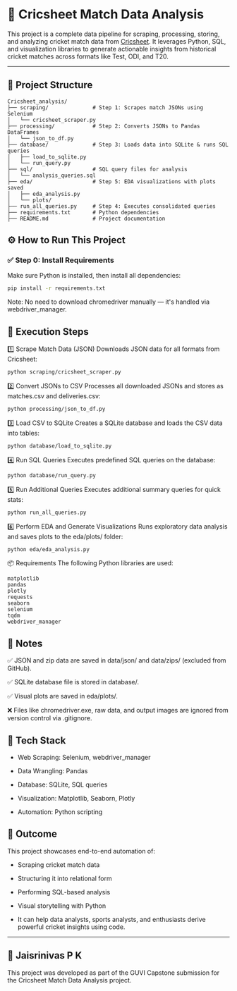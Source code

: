 # 🏏 Cricsheet Match Data Analysis

This project is a complete data pipeline for scraping, processing, storing, and analyzing cricket match data from [Cricsheet](https://cricsheet.org/matches/). It leverages Python, SQL, and visualization libraries to generate actionable insights from historical cricket matches across formats like Test, ODI, and T20.

---

## 📁 Project Structure

```text
Cricsheet_analysis/
├── scraping/              # Step 1: Scrapes match JSONs using Selenium
│   └── cricsheet_scraper.py
├── processing/            # Step 2: Converts JSONs to Pandas DataFrames
│   └── json_to_df.py
├── database/              # Step 3: Loads data into SQLite & runs SQL queries
│   ├── load_to_sqlite.py
│   └── run_query.py
├── sql/                   # SQL query files for analysis
│   └── analysis_queries.sql
├── eda/                   # Step 5: EDA visualizations with plots saved
│   ├── eda_analysis.py
│   └── plots/
├── run_all_queries.py     # Step 4: Executes consolidated queries
├── requirements.txt       # Python dependencies
├── README.md              # Project documentation
```


## ⚙️ How to Run This Project

### ✅ Step 0: Install Requirements

Make sure Python is installed, then install all dependencies:

```bash
pip install -r requirements.txt
```
Note: No need to download chromedriver manually — it's handled via webdriver_manager.

🔁 Execution Steps
---
1️⃣ Scrape Match Data (JSON)
Downloads JSON data for all formats from Cricsheet:

```bash
python scraping/cricsheet_scraper.py
```
2️⃣ Convert JSONs to CSV
Processes all downloaded JSONs and stores as matches.csv and deliveries.csv:

```bash
python processing/json_to_df.py
```
3️⃣ Load CSV to SQLite
Creates a SQLite database and loads the CSV data into tables:

```bash
python database/load_to_sqlite.py
```
4️⃣ Run SQL Queries
Executes predefined SQL queries on the database:

```bash
python database/run_query.py
```
5️⃣ Run Additional Queries
Executes additional summary queries for quick stats:

```bash
python run_all_queries.py
```
6️⃣ Perform EDA and Generate Visualizations
Runs exploratory data analysis and saves plots to the eda/plots/ folder:

```bash
python eda/eda_analysis.py
```
📦 Requirements
The following Python libraries are used:

```nginx
matplotlib
pandas
plotly
requests
seaborn
selenium
tqdm
webdriver_manager
```
📌 Notes
---
✅ JSON and zip data are saved in data/json/ and data/zips/ (excluded from GitHub).

✅ SQLite database file is stored in database/.

✅ Visual plots are saved in eda/plots/.

❌ Files like chromedriver.exe, raw data, and output images are ignored from version control via .gitignore.

🧰 Tech Stack
---
- Web Scraping: Selenium, webdriver_manager

- Data Wrangling: Pandas

- Database: SQLite, SQL queries

- Visualization: Matplotlib, Seaborn, Plotly

- Automation: Python scripting

🧠 Outcome
---
This project showcases end-to-end automation of:

- Scraping cricket match data

- Structuring it into relational form

- Performing SQL-based analysis

- Visual storytelling with Python

- It can help data analysts, sports analysts, and enthusiasts derive powerful cricket insights using code.

---
👤 Jaisrinivas P K
--
This project was developed as part of the GUVI Capstone submission for the Cricsheet Match Data Analysis project.
